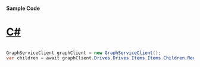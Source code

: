 #### Sample Code
# [C#](#tab/Csharp)

```C#

GraphServiceClient graphClient = new GraphServiceClient();
var children = await graphClient.Drives.Drives.Items.Items.Children.Request().GetAsync();

```